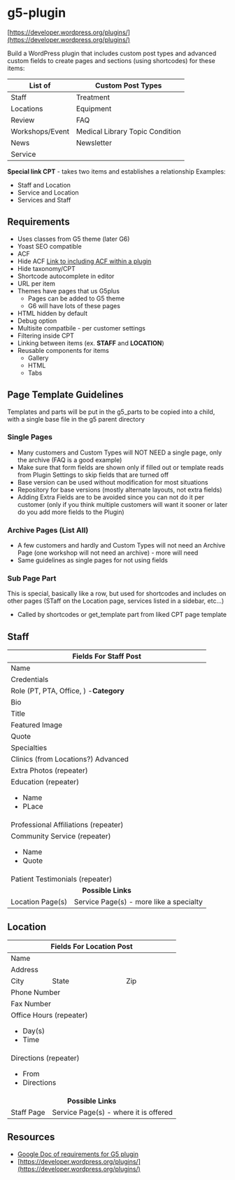# g5-plugin
[https://developer.wordpress.org/plugins/](https://developer.wordpress.org/plugins/)

Build a WordPress plugin that includes custom post types and advanced custom fields to create pages and sections (using shortcodes) for these items:

List of             | Custom Post Types
------------------- | --------------------
Staff               | Treatment
Locations           | Equipment
Review              | FAQ
Workshops/Event     | Medical Library Topic Condition
News                | Newsletter
Service             |

**Special link CPT** - takes two items and establishes a relationship 
Examples:
- Staff and Location
- Service and Location
- Services and Staff

## Requirements
- Uses classes from G5 theme (later G6)
- Yoast SEO compatible
- ACF
- Hide ACF [Link to including ACF within a plugin](https://www.advancedcustomfields.com/resources/including-acf-within-a-plugin-or-theme/)
- Hide taxonomy/CPT
- Shortcode autocomplete in editor
- URL per item
- Themes have pages that us G5plus
	- Pages can be added to G5 theme
	- G6 will have lots of these pages
- HTML hidden by default
- Debug option
- Multisite compatbile - per customer settings
- Filtering inside CPT
- Linking between items (ex. **STAFF** and **LOCATION**)
- Reusable components for items
	- Gallery 
	- HTML
	- Tabs

## Page Template Guidelines
Templates and parts will be put in the g5_parts to be copied into a child, with a single base file in the g5 parent directory

### Single Pages
- Many customers and Custom Types will NOT NEED a single page, only the archive (FAQ is a good example)
- Make sure that form fields are shown only if filled out or template reads from Plugin Settings to skip fields that are turned off
- Base version can be used without modification for most situations
- Repository for base versions (mostly alternate layouts, not extra fields)
- Adding Extra Fields are to be avoided since you can not do it per customer (only if you think multiple customers will want it sooner or later do you add more fields to the Plugin)


### Archive Pages (List All)
- A few customers and hardly and Custom Types will not need an Archive Page (one workshop will not need an archive) - more will need
- Same guidelines as single pages for not using fields


### Sub Page Part
This is special, basically like a row, but used for shortcodes and includes on other pages (STaff on the Location page, services listed in a sidebar, etc...)
- Called by shortcodes or get_template part from liked CPT page template

## Staff
<table>
	<thead><tr><th colspan="2" >Fields For Staff Post</th></tr></thead>
	<tbody>
    	<tr><td colspan="2" >Name</td></tr>
    	<tr><td colspan="2" >Credentials</td></tr>
		<tr><td colspan="2">Role (PT, PTA, Office, )  -<strong>Category</strong></td></tr>
		<tr><td colspan="2">Bio</td></tr>
		<tr><td colspan="2">Title</td></tr>
		<tr><td colspan="2">Featured Image</td></tr>
		<tr><td colspan="2">Quote</td></tr>
		<tr><td colspan="2">Specialties</td></tr>
		<tr><td colspan="2">Clinics (from Locations?) Advanced</td></tr>
		<tr><td colspan="2">Extra Photos (repeater)</td></tr>
		<tr><td colspan="2">Education (repeater) <ul><li>Name</li><li>PLace</li></ul></td></tr>
		<tr><td colspan="2">Professional Affiliations (repeater)</td></tr>
		<tr><td colspan="2">Community Service (repeater) <ul><li>Name</li><li>Quote</li></ul></td></tr>
		<tr><td colspan="2">Patient Testimonials (repeater)</td></tr>
        <tr><td align="center" colspan="2"><b>Possible Links</b></td></tr>        
		<tr><td>Location Page(s)</td><td>Service Page(s) - more like a specialty</td></tr>
	</tbody>
</table>

## Location
<table>
	<thead><tr><th colspan="3" >Fields For Location Post</th></tr></thead>
	<tbody>
    	<tr><td colspan="3">Name</td></tr>
    	<tr><td colspan="3">Address</td></tr>
		<tr><td>City</td><td>State</td><td>Zip</td></tr>
   		<tr><td colspan="3">Phone Number</td></tr>
        <tr><td colspan="3">Fax Number</td></tr>
        <tr><td colspan="3">Office Hours (repeater)<ul><li>Day(s)</li><li>Time</li></ul></td></tr>  
        <tr><td colspan="3">Directions (repeater)<ul><li>From</li><li>Directions</li></ul></td></tr>          
        <tr><td align="center" colspan="3"><b>Possible Links</b></td></tr>        
		<tr><td>Staff Page</td><td  colspan="2">Service Page(s) - where it is offered</td></tr>
	</tbody>
</table>




## Resources
- [Google Doc of requirements for G5 plugin](https://docs.google.com/document/d/1-60UjbCogUZewWsdGaM_1SLtLe6mua6BCpnWS4jskP4/edit?ts=5de6d85c#)
- [https://developer.wordpress.org/plugins/](https://developer.wordpress.org/plugins/)